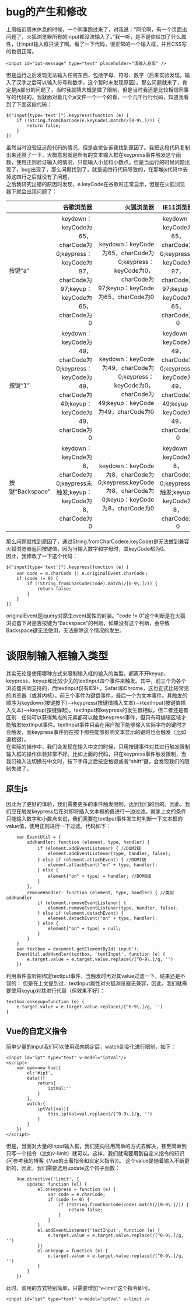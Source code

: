 # bug的产生和修改  

上周临近周末休息的时候，一个同事跑过来了，对我说：“阿伦啊，有一个页面出问题了，火狐浏览器所有的input都没法输入了。”我一听，是不是你给加了什么属性，让input输入框只读了啊。看了一下代码，很正常的一个输入框，并且CSS写的也很正常。
```
<input id="ipt-message" type="text" placeholder="请输入身高" />
```  
但是运行之后发现无法输入任何东西，包括字母、符号、数字（后来实验发现，输入了汉字之后可以输入符号和数字，这个暂时未发现原因）。那么问题就来了，肯定是js部分的问题了。当时我就猜大概是做了限制，但是当时我还是比较相信同事写的代码的。我就面对着几个js文件一个一个的看，一个几千行行代码，知道我看到了下面这段代码：
```
$("input[type='text']").keypress(function (e) {
    if (!String.fromCharCode(e.keyCode).match(/[0-9\.]/)) {
        return false;
    }
})  
```  
虽然当时没验证这段代码的情况，但是直觉告诉我找到原因了。我把这段代码复制出来还原了一下，大概意思就是所有的文本输入框在keypress事件触发这个函数，使用正则验证输入的情况，只能输入小鼠和小数点。但是当运行的时候问题出现了，bug出现了，那么问题找到了，就是这四行代码导致的，在那堆js代码中去掉这四行之后就没有了问题。  
之后我研究出错的原因时发现，e.keyCode在谷歌时正常显示，但是在火狐浏览器下就会出现问题了：

 

|       |谷歌浏览器                                                                                          |火狐浏览器                                                                                                |IE11浏览器                                                                                            |
| --------   | -----:   | -----:   | :----: |
|按键“a”|keydown：keyCode为65，charCode为0;keypress：keyCode为97，charCode为97;keyup：keyCode为65，charCode为0|keydown：keyCode为65，charCode为0;keypress：keyCode为0，charCode为97;keyup：keyCode为65，charCode为0|keydown：keyCode为65，charCode为0;keypress：keyCode为97，charCode为97;keyup：keyCode为65，charCode为0|
|按键“1”| keydown：keyCode为49，charCode为0;keypress：keyCode为49，charCode为49;keyup：keyCode为49，charCode为0|keydown：keyCode为49，charCode为0;keypress：keyCode为0，charCode为49;keyup：keyCode为49，charCode为0|keydown：keyCode为49，charCode为0;keypress：keyCode为49，charCode为49;keyup：keyCode为49，charCode为0|
|按键“Backspace”|keydown：keyCode为8，charCode为0;keypress未触发;keyup：keyCode为8，charCode为0|keydown：keyCode为8，charCode为0;keypress:keyCode为8，charCode为0;keyup：keyCode为8，charCode为0|keydown：keyCode为8，charCode为0;keypress为触发;keyup：keyCode为8，charCode为0|  
  
那么问题就找到原因了，通过String.fromCharCode(e.keyCode)是无法做到兼容火狐浏览器返回按键值，因为当输入数字和字母时，其keyCode都为0。  
因此，我修改了一下这个代码：
```
$("input[type='text']").keypress(function (e) {
    var code = e.charCode || e.originalEvent.charCode；
    if (code != 0) {
        if (!String.fromCharCode(code).match(/[0-9\.]/)) {
            return false;
        }
    }
}) 
```  
  
originalEvent是jquery对原生event属性的封装。“code != 0”这个判断是在火狐浏览器下对是否按键为“Backspace”的判断，如果没有这个判断，会导致Backspace键无法使用，无法删除这个情况的发生。

# 谈限制输入框输入类型  
  
其实无论是使用哪种方式来限制输入框的输入的类型，都离不开keyup、keypress、keyup和比较少见的textInput四个事件来触发。其中，前三个为各个浏览器共同支持的，而textInput仅有IE9+，Safari和Chrome，这也正式比较常见的浏览器（或其内核）。前三个事件为键盘事件，最后一个为文本事件。其触发的顺序为keydown(按键按下)——>keypress(按键值插入文本)——>textInput(按键值插入文本)——>keyup(按键弹起)。textInput和keypress的发生很相似，但二者还是有区别：任何可以获得焦点的元素都可以触发keypress事件，但只有可编辑区域才能触发textInput事件。textInput事件只会在用户按下能够输入实际字符的键时才会触发，而keypress事件则在按下那些能够影响文本显示的键时也会触发（比如退格键）。  
在实际的操作中，我们会发现在输入中文的时候，只用按键事件对其进行触发限制输入框的操作体验非常不好。比如上面的代码，只在keypress事件触发限制，当我们输入法切换在中文时，按下字母之后按空格键或者“shift”键，会发现我们的限制失效了。
## 原生js  

因此为了更好的体验，我们需要更多的事件触发限制，达到我们的目的。因此，我们应在触发keypress后在对即将插入文本框的值进行一边过滤。就拿上文的条件只能输入数字和小数点来说，我们需要在textIput事件发生时判断一下文本框的value值，使用正则进行一下过滤。代码如下：
```
    var EventUtil = {
        addHandler: function (element, type, handler) {
            if (element.addEventListener) { //DOM2级
                element.addEventListener(type, handler, false);
            } else if (element.attachEvent) { //DOM1级
                element.attachEvent("on" + type, handler);
            } else {
                element["on" + type] = handler; //DOM0级
            }
        },
        removeHandler: function (element, type, handler) { //类似addHandler
            if (element.removeEventListener) {
                element.removeEventListener(type, handler, false);
            } else if (element.detachEvent) {
                element.detachEvent("on" + type, handler);
            } else {
                element["on" + type] = null;
            }
        }
    }
    var textbox = document.getElementById('input');
    EventUtil.addHandler(textbox, 'textInput', function (e) {
        e.target.value = e.target.value.replace(/[^0-9\.]/g, '')
    })
```  
  
利用事件监听把绑定textIput事件，当触发时再对其value过滤一下。结果还是不错的：
但是在上文提到过，textInput属性对火狐浏览器无兼容，因此，我们就需要使用keyup对其进行代替（但效果不好）：
```
textbox.onkeyup=function (e) {
    e.target.value = e.target.value.replace(/[^0-9\.]/g, '')
}
```
## Vue的自定义指令

简单少量的input我们可以使用双向绑定后，watch到变化进行限制，如下：
```
<input id="ipt" type="text" v-model="iptVal"/>
<script>
    var qwe=new Vue({
        el:'#ipt',
        data(){
            return{
                iptVal:''
            }
        },
        watch:{
            iptVal(val){
                this.iptVal=val.replace(/[^0-9\.]/g, '')
            }
        }
    })
</script>
```  
但是，当面对大量的input输入框，我们更向往用简单的方式去解决，甚至简单到只写一个指令（比如v-limit）就可以。这样，我们就需要用到自定义指令的知识(可参考我的博客《Vue的土著指令和自定义指令》)。
这个value是随着输入不断更新的，因此，我们需要选用update这个钩子函数：
```
    Vue.directive('limit', {
        update: function (el) {
            el.onkeypress = function (e) {
                var code = e.charCode;
                if (code != 0) {
                    if (!String.fromCharCode(code).match(/[0-9\.]/)) {
                        return false;
                    }
                }
            }
            el.addEventListener('textInput', function (e) {
                e.target.value = e.target.value.replace(/[^0-9\.]/g, '')
            })
            el.onkeyup = function (e) {
                e.target.value = e.target.value.replace(/[^0-9\.]/g, '')
            }
        }
    })
```  
此时，调用的方式特别简单，只需要增加“v-limit”这个指令即可。
```
<input id="ipt" type="text" v-model="iptVal" v-limit />
```
